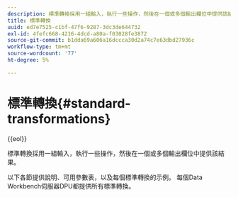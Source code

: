 ```yaml
---
description: 標準轉換採用一組輸入，執行一些操作，然後在一個或多個輸出欄位中提供該結果。
title: 標準轉換
uuid: ed7e7525-c1bf-47f6-9287-3dc3de644732
exl-id: 4fefc668-4216-4dcd-a80a-f03028fe3872
source-git-commit: b1dda69a606a16dccca30d2a74c7e63dbd27936c
workflow-type: tm+mt
source-wordcount: '77'
ht-degree: 5%

---
```


# 標準轉換{#standard-transformations}

{{eol}}

標準轉換採用一組輸入，執行一些操作，然後在一個或多個輸出欄位中提供該結果。

以下各節提供說明、可用參數表，以及每個標準轉換的示例。 每個Data Workbench伺服器DPU都提供所有標準轉換。
